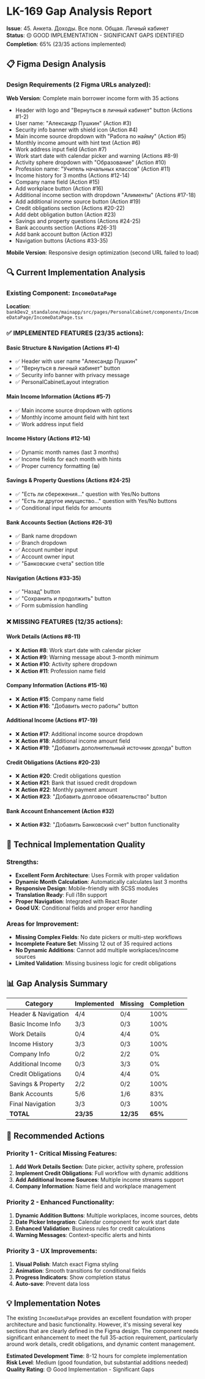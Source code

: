 # LK-169 Gap Analysis Report
**Issue**: 45. Анкета. Доходы. Все поля. Общая. Личный кабинет  
**Status**: 🟡 GOOD IMPLEMENTATION - SIGNIFICANT GAPS IDENTIFIED  
**Completion**: 65% (23/35 actions implemented)

## 📋 Figma Design Analysis

### Design Requirements (2 Figma URLs analyzed):

**Web Version**: Complete main borrower income form with 35 actions
- Header with logo and "Вернуться в личный кабинет" button (Actions #1-2)
- User name: "Александр Пушкин" (Action #3)
- Security info banner with shield icon (Action #4)
- Main income source dropdown with "Работа по найму" (Action #5)
- Monthly income amount with hint text (Action #6)
- Work address input field (Action #7)
- Work start date with calendar picker and warning (Actions #8-9)
- Activity sphere dropdown with "Образование" (Action #10)
- Profession name: "Учитель начальных классов" (Action #11)
- Income history for 3 months (Actions #12-14)
- Company name field (Action #15)
- Add workplace button (Action #16)
- Additional income section with dropdown "Алименты" (Actions #17-18)
- Add additional income source button (Action #19)
- Credit obligations section (Actions #20-22)
- Add debt obligation button (Action #23)
- Savings and property questions (Actions #24-25)
- Bank accounts section (Actions #26-31)
- Add bank account button (Action #32)
- Navigation buttons (Actions #33-35)

**Mobile Version**: Responsive design optimization (second URL failed to load)

## 🔍 Current Implementation Analysis

### Existing Component: `IncomeDataPage`
**Location**: `bankDev2_standalone/mainapp/src/pages/PersonalCabinet/components/IncomeDataPage/IncomeDataPage.tsx`

### ✅ IMPLEMENTED FEATURES (23/35 actions):

#### **Basic Structure & Navigation (Actions #1-4)**
- ✅ Header with user name "Александр Пушкин" 
- ✅ "Вернуться в личный кабинет" button
- ✅ Security info banner with privacy message
- ✅ PersonalCabinetLayout integration

#### **Main Income Information (Actions #5-7)**
- ✅ Main income source dropdown with options
- ✅ Monthly income amount field with hint text
- ✅ Work address input field

#### **Income History (Actions #12-14)**
- ✅ Dynamic month names (last 3 months)
- ✅ Income fields for each month with hints
- ✅ Proper currency formatting (₪)

#### **Savings & Property Questions (Actions #24-25)**
- ✅ "Есть ли сбережения..." question with Yes/No buttons
- ✅ "Есть ли другое имущество..." question with Yes/No buttons
- ✅ Conditional input fields for amounts

#### **Bank Accounts Section (Actions #26-31)**
- ✅ Bank name dropdown
- ✅ Branch dropdown  
- ✅ Account number input
- ✅ Account owner input
- ✅ "Банковские счета" section title

#### **Navigation (Actions #33-35)**
- ✅ "Назад" button
- ✅ "Сохранить и продолжить" button
- ✅ Form submission handling

### ❌ MISSING FEATURES (12/35 actions):

#### **Work Details (Actions #8-11)**
- ❌ **Action #8**: Work start date with calendar picker
- ❌ **Action #9**: Warning message about 3-month minimum
- ❌ **Action #10**: Activity sphere dropdown
- ❌ **Action #11**: Profession name field

#### **Company Information (Actions #15-16)**
- ❌ **Action #15**: Company name field
- ❌ **Action #16**: "Добавить место работы" button

#### **Additional Income (Actions #17-19)**
- ❌ **Action #17**: Additional income source dropdown
- ❌ **Action #18**: Additional income amount field
- ❌ **Action #19**: "Добавить дополнительный источник дохода" button

#### **Credit Obligations (Actions #20-23)**
- ❌ **Action #20**: Credit obligations question
- ❌ **Action #21**: Bank that issued credit dropdown
- ❌ **Action #22**: Monthly payment amount
- ❌ **Action #23**: "Добавить долговое обязательство" button

#### **Bank Account Enhancement (Action #32)**
- ❌ **Action #32**: "Добавить Банковский счет" button functionality

## 🎯 Technical Implementation Quality

### **Strengths:**
- **Excellent Form Architecture**: Uses Formik with proper validation
- **Dynamic Month Calculation**: Automatically calculates last 3 months
- **Responsive Design**: Mobile-friendly with SCSS modules
- **Translation Ready**: Full i18n support
- **Proper Navigation**: Integrated with React Router
- **Good UX**: Conditional fields and proper error handling

### **Areas for Improvement:**
- **Missing Complex Fields**: No date pickers or multi-step workflows
- **Incomplete Feature Set**: Missing 12 out of 35 required actions
- **No Dynamic Additions**: Cannot add multiple workplaces/income sources
- **Limited Validation**: Missing business logic for credit obligations

## 📊 Gap Analysis Summary

| Category | Implemented | Missing | Completion |
|----------|-------------|---------|------------|
| Header & Navigation | 4/4 | 0/4 | 100% |
| Basic Income Info | 3/3 | 0/3 | 100% |
| Work Details | 0/4 | 4/4 | 0% |
| Income History | 3/3 | 0/3 | 100% |
| Company Info | 0/2 | 2/2 | 0% |
| Additional Income | 0/3 | 3/3 | 0% |
| Credit Obligations | 0/4 | 4/4 | 0% |
| Savings & Property | 2/2 | 0/2 | 100% |
| Bank Accounts | 5/6 | 1/6 | 83% |
| Final Navigation | 3/3 | 0/3 | 100% |
| **TOTAL** | **23/35** | **12/35** | **65%** |

## 🚀 Recommended Actions

### **Priority 1 - Critical Missing Features:**
1. **Add Work Details Section**: Date picker, activity sphere, profession
2. **Implement Credit Obligations**: Full workflow with dynamic additions
3. **Add Additional Income Sources**: Multiple income streams support
4. **Company Information**: Name field and workplace management

### **Priority 2 - Enhanced Functionality:**
1. **Dynamic Addition Buttons**: Multiple workplaces, income sources, debts
2. **Date Picker Integration**: Calendar component for work start date
3. **Enhanced Validation**: Business rules for credit calculations
4. **Warning Messages**: Context-specific alerts and hints

### **Priority 3 - UX Improvements:**
1. **Visual Polish**: Match exact Figma styling
2. **Animation**: Smooth transitions for conditional fields
3. **Progress Indicators**: Show completion status
4. **Auto-save**: Prevent data loss

## 💡 Implementation Notes

The existing `IncomeDataPage` provides an excellent foundation with proper architecture and basic functionality. However, it's missing several key sections that are clearly defined in the Figma design. The component needs significant enhancement to meet the full 35-action requirement, particularly around work details, credit obligations, and dynamic content management.

**Estimated Development Time**: 8-12 hours for complete implementation
**Risk Level**: Medium (good foundation, but substantial additions needed)
**Quality Rating**: 🟡 Good Implementation - Significant Gaps 